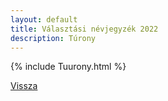 ```yaml
---
layout: default
title: Választási névjegyzék 2022
description: Túrony
---
```


{% include Tuurony.html %}

[Vissza](./)